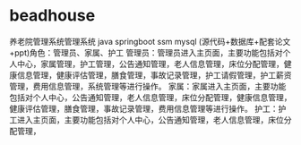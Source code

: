 # beadhouse
养老院管理系统管理系统 java springboot ssm mysql (源代码+数据库+配套论文+ppt)角色：管理员、家属、护工  管理员：管理员进入主页面，主要功能包括对个人中心，家属管理，护工管理，公告通知管理，老人信息管理，床位分配管理，健康信息管理，健康评估管理，膳食管理，事故记录管理，护工请假管理，护工薪资管理，费用信息管理，系统管理等进行操作。  家属：家属进入主页面，主要功能包括对个人中心，公告通知管理，老人信息管理，床位分配管理，健康信息管理，健康评估管理，膳食管理，事故记录管理，费用信息管理等进行操作。  护工：护工进入主页面，主要功能包括对个人中心，公告通知管理，老人信息管理，床位分配管理，
